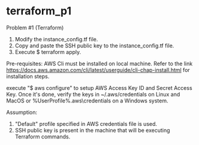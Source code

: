 # terraform_p1
Problem #1 (Terraform)

1) Modify the instance_config.tf file.
2) Copy and paste the SSH public key to the instance_config.tf file.
2) Execute $ terraform apply.

Pre-requisites:
AWS Cli must be installed on local machine. Refer to the link https://docs.aws.amazon.com/cli/latest/userguide/cli-chap-install.html for installation steps.

execute "$ aws configure" to setup AWS Access Key ID and Secret Access Key. Once it's done, verify the keys in ~/.aws/credentials on Linux and MacOS or %UserProfile%\.aws\credentials on a Windows system.

Assumption:
1. "Default" profile specified in AWS credentials file is used.
2. SSH public key is present in the machine that will be executing Terraform commands.
